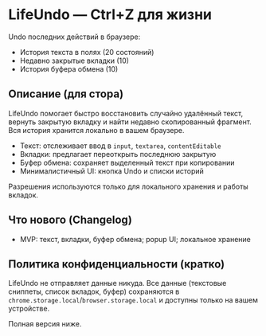 # LifeUndo — Ctrl+Z для жизни

Undo последних действий в браузере:
- История текста в полях (20 состояний)
- Недавно закрытые вкладки (10)
- История буфера обмена (10)

## Описание (для стора)
LifeUndo помогает быстро восстановить случайно удалённый текст, вернуть закрытую вкладку и найти недавно скопированный фрагмент. Вся история хранится локально в вашем браузере.

- Текст: отслеживает ввод в `input`, `textarea`, `contentEditable`
- Вкладки: предлагает переоткрыть последнюю закрытую
- Буфер обмена: сохраняет выделенный текст при копировании
- Минималистичный UI: кнопка Undo и списки историй

Разрешения используются только для локального хранения и работы вкладок.

## Что нового (Changelog)
- MVP: текст, вкладки, буфер обмена; popup UI; локальное хранение

## Политика конфиденциальности (кратко)
LifeUndo не отправляет данные никуда. Все данные (текстовые сниппеты, список вкладок, буфер) сохраняются в `chrome.storage.local`/`browser.storage.local` и доступны только на вашем устройстве.

Полная версия ниже.
